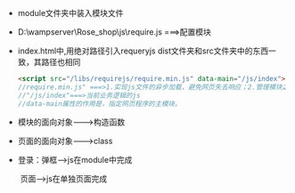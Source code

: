 * module文件夹中装入模块文件

* D:\wampserver\Rose_shop\js\require.js    ===>配置模块

* index.html中,用绝对路径引入requeryjs  dist文件夹和src文件夹中的东西一致，其路径也相同

  ```html
  <script src="/libs/requirejs/require.min.js" data-main="/js/index"> 
  //require.min.js" ===>1.实现js文件的异步加载，避免网页失去响应；2.管理模块之间的依赖性，便于代码的编写和维护
  //"/js/index"===>当前业务逻辑的js
  //data-main属性的作用是，指定网页程序的主模块。
  ```

  

* 模块的面向对象--->构造函数

* 页面的面向对象--->class

* 登录：弹框-->js在module中完成

  ​	 页面-->js在单独页面完成